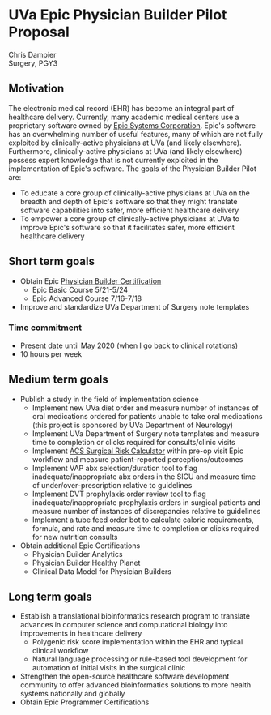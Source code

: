 # UVa Epic Physician Builder Pilot Proposal

Chris Dampier  
Surgery, PGY3

## Motivation

The electronic medical record (EHR) has become an integral part of healthcare delivery. Currently, many academic medical centers use a proprietary software owned by [Epic Systems Corporation](https://www.epic.com/). Epic's software has an overwhelming number of useful features, many of which are not fully exploited by clinically-active physicians at UVa (and likely elsewhere). Furthermore, clinically-active physicians at UVa (and likely elsewhere) possess expert knowledge that is not currently exploited in the implementation of Epic's software. The goals of the Physician Builder Pilot are:

  * To educate a core group of clinically-active physicians at UVa on the breadth and depth of Epic's software so that they might translate software capabilities into safer, more efficient healthcare delivery
  * To empower a core group of clinically-active physicians at UVa to improve Epic's software so that it facilitates safer, more efficient healthcare delivery

## Short term goals

  * Obtain Epic [Physician Builder Certification](https://training.epic.com/CourseCatalog/#/?LocationID=1&VersionID=1194&ViewID=train-tracks&RoleID=14&TrackID=57)
    * Epic Basic Course 5/21-5/24
    * Epic Advanced Course 7/16-7/18
  * Improve and standardize UVa Department of Surgery note templates

### Time commitment

  * Present date until May 2020 (when I go back to clinical rotations)
  * 10 hours per week

## Medium term goals

  * Publish a study in the field of implementation science
    * Implement new UVa diet order and measure number of instances of oral medications ordered for patients unable to take oral medications (this project is sponsored by UVa Department of Neurology)
    * Implement UVa Department of Surgery note templates and measure time to completion or clicks required for consults/clinic visits
    * Implement [ACS Surgical Risk Calculator](https://riskcalculator.facs.org/RiskCalculator/) within pre-op visit Epic workflow and measure patient-reported perceptions/outcomes
    * Implement VAP abx selection/duration tool to flag inadequate/inappropriate abx orders in the SICU and measure time of under/over-prescription relative to guidelines
    * Implement DVT prophylaxis order review tool to flag inadequate/inappropriate prophylaxis orders in surgical patients and measure number of instances of discrepancies relative to guidelines
    * Implement a tube feed order bot to calculate caloric requirements, formula, and rate and measure time to completion or clicks required for new nutrition consults
  * Obtain additional Epic Certifications
    * Physician Builder Analytics
    * Physician Builder Healthy Planet
    * Clinical Data Model for Physician Builders

## Long term goals

  * Establish a translational bioinformatics research program to translate advances in computer science and computational biology into improvements in healthcare delivery
    * Polygenic risk score implementation within the EHR and typical clinical workflow
    * Natural language processing or rule-based tool development for automation of initial visits in the surgical clinic
  * Strengthen the open-source healthcare software development community to offer advanced bioinformatics solutions to more health systems nationally and globally
  * Obtain Epic Programmer Certifications

